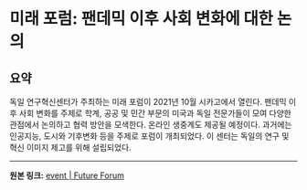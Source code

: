 # 미래 포럼: 팬데믹 이후 사회 변화에 대한 논의

## 요약
독일 연구혁신센터가 주최하는 미래 포럼이 2021년 10월 시카고에서 열린다.  팬데믹 이후 사회 변화를 주제로 학계, 공공 및 민간 부문의 미국과 독일 전문가들이 모여  다양한 관점에서 논의하고 협력 방안을 모색한다.  온라인 생중계도 제공될 예정이다.  과거에는 인공지능, 도시와 기후변화 등을 주제로 포럼이 개최되었다.  이 센터는 독일의 연구 및 혁신 이미지 제고를 위해 설립되었다.

---

**원본 링크:** [event | Future Forum](https://www.thekurzweillibrary.com/event-future-forum)
